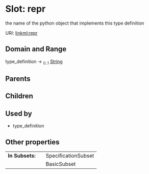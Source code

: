 
# Slot: repr


the name of the python object that implements this type definition

URI: [linkml:repr](https://w3id.org/linkml/repr)


## Domain and Range

type_definition &#8594;  <sub>0..1</sub> [String](types/String.md)

## Parents


## Children


## Used by

 * type_definition

## Other properties

|  |  |  |
| --- | --- | --- |
| **In Subsets:** | | SpecificationSubset |
|  | | BasicSubset |

